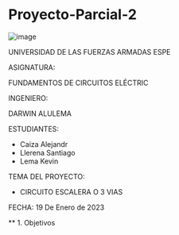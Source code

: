 # Proyecto-Parcial-2

![image](https://user-images.githubusercontent.com/116772752/208487145-d0353032-6309-4f57-a2a8-ec74218dba3d.png)

UNIVERSIDAD DE LAS FUERZAS ARMADAS ESPE

ASIGNATURA: 

FUNDAMENTOS DE CIRCUITOS ELÉCTRIC

INGENIERO:

DARWIN ALULEMA

ESTUDIANTES:

* Caiza Alejandr
* Llerena Santiago 
* Lema Kevin

TEMA DEL PROYECTO:

* CIRCUITO ESCALERA O 3 VIAS 

FECHA: 19 De Enero de 2023

** 1. Objetivos
